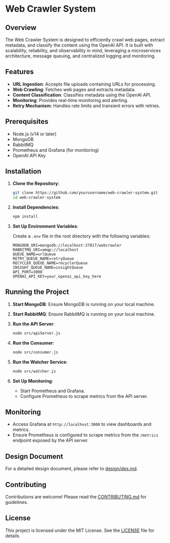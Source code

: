 # Web Crawler System

## Overview

The Web Crawler System is designed to efficiently crawl web pages, extract metadata, and classify the content using the OpenAI API. It is built with scalability, reliability, and observability in mind, leveraging a microservices architecture, message queuing, and centralized logging and monitoring.

## Features

- **URL Ingestion**: Accepts file uploads containing URLs for processing.
- **Web Crawling**: Fetches web pages and extracts metadata.
- **Content Classification**: Classifies metadata using the OpenAI API.
- **Monitoring**: Provides real-time monitoring and alerting.
- **Retry Mechanism**: Handles rate limits and transient errors with retries.

## Prerequisites

- Node.js (v14 or later)
- MongoDB
- RabbitMQ
- Prometheus and Grafana (for monitoring)
- OpenAI API Key

## Installation

1. **Clone the Repository**:

   ```bash
   git clone https://github.com/yourusername/web-crawler-system.git
   cd web-crawler-system
   ```

2. **Install Dependencies**:

   ```bash
   npm install
   ```

3. **Set Up Environment Variables**:

   Create a `.env` file in the root directory with the following variables:

   ```plaintext
   MONGODB_URI=mongodb://localhost:27017/webcrawler
   RABBITMQ_URI=amqp://localhost
   QUEUE_NAME=urlQueue
   RETRY_QUEUE_NAME=retryQueue
   RECYCLER_QUEUE_NAME=recyclerQueue
   INSIGHT_QUEUE_NAME=insightQueue
   API_PORT=3000
   OPENAI_API_KEY=your_openai_api_key_here
   ```

## Running the Project

1. **Start MongoDB**:
   Ensure MongoDB is running on your local machine.

2. **Start RabbitMQ**:
   Ensure RabbitMQ is running on your local machine.

3. **Run the API Server**:
   ```bash
   node src/apiServer.js
   ```

4. **Run the Consumer**:

   ```bash
   node src/consumer.js
   ```

5. **Run the Watcher Service**:

   ```bash
   node src/watcher.js
   ```

6. **Set Up Monitoring**:
   - Start Prometheus and Grafana.
   - Configure Prometheus to scrape metrics from the API server.

## Monitoring

- Access Grafana at `http://localhost:3000` to view dashboards and metrics.
- Ensure Prometheus is configured to scrape metrics from the `/metrics` endpoint exposed by the API server.

## Design Document

For a detailed design document, please refer to [design/des.md](design/des.md).

## Contributing

Contributions are welcome! Please read the [CONTRIBUTING.md](CONTRIBUTING.md) for guidelines.

## License

This project is licensed under the MIT License. See the [LICENSE](LICENSE) file for details.
